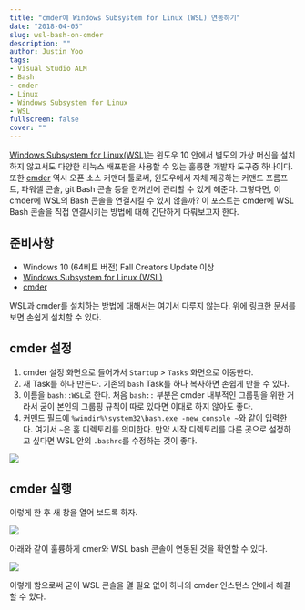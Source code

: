 ```yaml
---
title: "cmder에 Windows Subsystem for Linux (WSL) 연동하기"
date: "2018-04-05"
slug: wsl-bash-on-cmder
description: ""
author: Justin Yoo
tags:
- Visual Studio ALM
- Bash
- cmder
- Linux
- Windows Subsystem for Linux
- WSL
fullscreen: false
cover: ""
---
```


[Windows Subsystem for Linux(WSL)](https://docs.microsoft.com/en-us/windows/wsl/about)는 윈도우 10 안에서 별도의 가상 머신을 설치하지 않고서도 다양한 리눅스 배포판을 사용할 수 있는 훌륭한 개발자 도구중 하나이다. 또한 [cmder](http://cmder.net/) 역시 오픈 소스 커맨더 툴로써, 윈도우에서 자체 제공하는 커맨드 프롬프트, 파워셸 콘솔, git Bash 콘솔 등을 한꺼번에 관리할 수 있게 해준다. 그렇다면, 이 cmder에 WSL의 Bash 콘솔을 연결시킬 수 있지 않을까? 이 포스트는 cmder에 WSL Bash 콘솔을 직접 연결시키는 방법에 대해 간단하게 다뤄보고자 한다.

## 준비사항

- Windows 10 (64비트 버전) Fall Creators Update 이상
- [Windows Subsystem for Linux (WSL)](https://docs.microsoft.com/en-us/windows/wsl/about)
- [cmder](http://cmder.net/)

WSL과 cmder를 설치하는 방법에 대해서는 여기서 다루지 않는다. 위에 링크한 문서를 보면 손쉽게 설치할 수 있다.

## cmder 설정

1. cmder 설정 화면으로 들어가서 `Startup` > `Tasks` 화면으로 이동한다.
2. 새 Task를 하나 만든다. 기존의 `bash` Task를 하나 복사하면 손쉽게 만들 수 있다.
3. 이름을 `bash::WSL`로 한다. 처음 `bash::` 부분은 cmder 내부적인 그룹핑을 위한 거라서 굳이 본인의 그룹핑 규칙이 따로 있다면 이대로 하지 않아도 좋다.
4. 커맨드 필드에 `%windir%\system32\bash.exe -new_console ~`와 같이 입력한다. 여기서 `~`은 홈 디렉토리를 의미한다. 만약 시작 디렉토리를 다른 곳으로 설정하고 싶다면 WSL 안의 `.bashrc`를 수정하는 것이 좋다.

![](https://sa0blogs.blob.core.windows.net/aliencube/2018/04/wsl-bash-on-cmder-01.png)

## cmder 실행

이렇게 한 후 새 창을 열어 보도록 하자.

![](https://sa0blogs.blob.core.windows.net/aliencube/2018/04/wsl-bash-on-cmder-02.png)

아래와 같이 훌륭하게 cmer와 WSL bash 콘솔이 연동된 것을 확인할 수 있다.

![](https://sa0blogs.blob.core.windows.net/aliencube/2018/04/wsl-bash-on-cmder-03.png)

이렇게 함으로써 굳이 WSL 콘솔을 열 필요 없이 하나의 cmder 인스턴스 안에서 해결할 수 있다.
